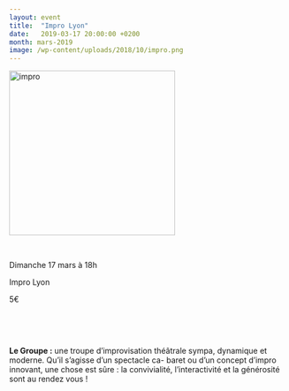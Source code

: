 ```yaml
---
layout: event
title:  "Impro Lyon"
date:   2019-03-17 20:00:00 +0200
month: mars-2019
image: /wp-content/uploads/2018/10/impro.png
---
```

<img class="alignleft size-medium wp-image-5651" src="http://localhost/wpagendarts/wp-content/uploads/2018/10/impro.png?w=300" alt="impro" width="300" height="298" srcset="http://localhost/wpagendarts/wp-content/uploads/2018/10/impro.png 542w, http://localhost/wpagendarts/wp-content/uploads/2018/10/impro-300x298.png 300w, http://localhost/wpagendarts/wp-content/uploads/2018/10/impro-150x150.png 150w" sizes="(max-width: 300px) 100vw, 300px" />

&nbsp;

Dimanche 17 mars à 18h

Impro Lyon

5€

&nbsp;

&nbsp;

**Le Groupe :** une troupe d’improvisation théâtrale sympa, dynamique et moderne. Qu’il s’agisse d’un spectacle ca- baret ou d’un concept d’impro innovant, une chose est sûre : la convivialité, l’interactivité et la générosité sont au rendez vous !